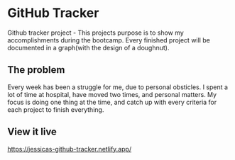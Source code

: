 # GitHub Tracker

Github tracker project - This projects purpose is to show my accomplishments during the bootcamp. Every finished project will be documented in a graph(with the design of a doughnut). 

## The problem

Every week has been a struggle for me, due to personal obsticles. I spent a lot of time at hospital, have moved two times, and personal matters. My focus is doing one thing at the time, and catch up with every criteria for each project to finish everything.

## View it live

https://jessicas-github-tracker.netlify.app/
